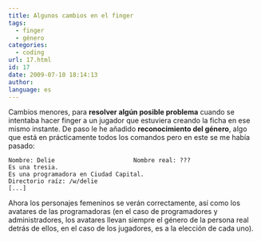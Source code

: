 ```yaml
---
title: Algunos cambios en el finger
tags:
  - finger
  - género
categories:
  - coding
url: 17.html
id: 17
date: 2009-07-10 18:14:13
author:
language: es
---
```


Cambios menores, para **resolver algún posible problema** cuando se intentaba hacer finger a un jugador que estuviera creando la ficha en ese mismo instante. De paso le he añadido **reconocimiento del género**, algo que está en prácticamente todos los comandos pero en este se me había pasado:

```
Nombre: Delie                      Nombre real: ???
Es una tresia.
Es una programadora en Ciudad Capital.
Directorio raíz: /w/delie
[...]
```

Ahora los personajes femeninos se verán correctamente, así como los avatares de las programadoras (en el caso de programadores y administradores, los avatares llevan siempre el género de la persona real detrás de ellos, en el caso de los jugadores, es a la elección de cada uno).

